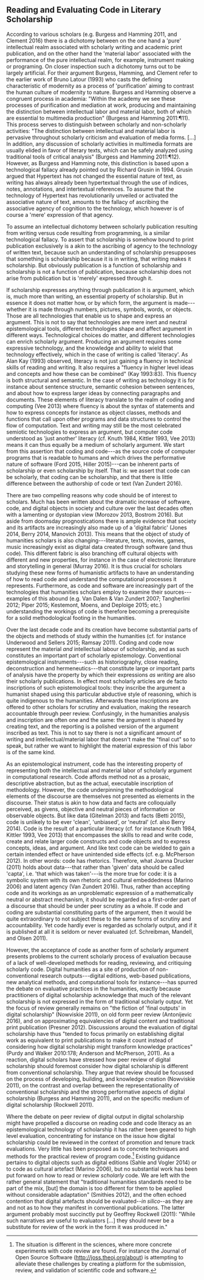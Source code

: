 ## Reading and Evaluating Code in Literary Scholarship

According to various scholars (e.g. Burgess and Hamming 2011, and
Clement 2016) there is a dichotomy between on the one hand a 'pure'
intellectual realm associated with scholarly writing and academic print
publication, and on the other hand the 'material labor' associated with
the performance of the pure intellectual realm, for example, instrument
making or programing. On closer inspection such a dichotomy turns out to
be largely artificial. For their argument Burgess, Hamming, and Clement
refer to the earlier work of Bruno Latour (1993) who casts the defining
characteristic of modernity as a process of 'purification' aiming to
contrast the human culture of modernity to nature. Burgess and Hamming
observe a congruent process in academia: "Within the academy we see
these processes of purification and mediation at work, producing and
maintaining the distinction between intellectual labor and material
labor, both of which are essential to multimedia production" (Burgess
and Hamming 2011:¶11). This process serves to distinguish between
scholarly and non-scholarly activities: "The distinction between
intellectual and material labor is pervasive throughout scholarly
criticism and evaluation of media forms. \[...\] In addition, any
discussion of scholarly activities in multimedia formats are usually
elided in favor of literary texts, which can be safely analyzed using
traditional tools of critical analysis" (Burgess and Hamming 2011:¶12).
However, as Burgess and Hamming note, this distinction is based upon a
technological fallacy already pointed out by Richard Grusin in 1994.
Grusin argued that Hypertext has not changed the essential nature of
text, as writing has always already been hypertextual through the use of
indices, notes, annotations, and intertextual references. To assume that
the technology of Hypertext has revolutionarily unveiled or activated
the associative nature of text, amounts to the fallacy of ascribing the
associative agency of cognition to the technology, which however is of
course a 'mere' expression of that agency.

To assume an intellectual dichotomy between scholarly publication
resulting from writing versus code resulting from programming, is a
similar technological fallacy. To assert that scholarship is somehow
bound to print publication exclusively is a akin to the ascribing of
agency to the technology of written text, because such an understanding
of scholarship presupposes that something is scholarship because it is
in writing, that writing makes it scholarship. But obviously publication
is a function of scholarship and scholarship is not a function of
publication, because scholarship does not arise from publication but is
'merely' expressed through it.

If scholarship expresses anything through publication it is argument,
which is, much more than writing, an essential property of scholarship.
But in essence it does not matter how, or by which form, the argument is
made---whether it is made through numbers, pictures, symbols, words, or
objects. Those are all technologies that enable us to shape and express
an argument. This is not to say that technologies are mere inert and
neutral epistemological tools, different technologies shape and affect
argument in different ways. Technological choices do matter, and
different technologies can enrich scholarly argument. Producing an
argument requires some expressive technology, and the knowledge and
ability to wield that technology effectively, which in the case of
writing is called 'literacy'. As Alan Kay (1993) observed, literacy is
not just gaining a fluency in technical skills of reading and writing.
It also requires a "fluency in higher level ideas and concepts and how
these can be combined" (Kay 1993:83). This fluency is both structural
and semantic. In the case of writing as technology it is for instance
about sentence structure, semantic cohesion between sentences, and about
how to express larger ideas by connecting paragraphs and documents.
These elements of literacy translate to the realm of coding and
computing (Vee 2013) where fluency is about the syntax of statements and
how to express concepts for instance as object classes, methods and
functions that call upon other programs and data structures to control
the flow of computation. Text and writing may still be the most
celebrated semiotic technologies to express an argument, but computer
code understood as 'just another' literacy (cf. Knuth 1984, Kittler
1993, Vee 2013) means it can thus equally be a medium of scholarly
argument. We start from this assertion that coding and code---as the
source code of computer programs that is readable to humans and which
drives the performative nature of software (Ford 2015, Hiller
2015)---can be inherent parts of scholarship or even scholarship by
itself. That is: we assert that code can be scholarly, that coding can
be scholarship, and that there is little difference between the
authorship of code or text (Van Zundert 2016).

There are two compelling reasons why code should be of interest to
scholars. Much has been written about the dramatic increase of software,
code, and digital objects in society and culture over the last decades
often with a lamenting or dystopian view (Morozov 2013, Bostrom 2016).
But aside from doomsday prognostications there is ample evidence that
society and its artifacts are increasingly also made up of a 'digital
fabric' (Jones 2014, Berry 2014, Manovich 2013). This means that the
object of study of humanities scholars is also changing---literature,
texts, movies, games, music increasingly exist as digital data created
through software (and thus code). This different fabric is also
branching off cultural objects with different and new properties, for
instance in the case of electronic literature and storytelling in
general (Murray 2016). It is thus crucial for scholars studying these
new forms of humanistic artifacts to have an understanding of how to
read code and understand the computational processes it represents.
Furthermore, as code and software are increasingly part of the
technologies that humanities scholars employ to examine their
sources---examples of this abound (e.g. Van Dalen & Van Zundert 2007;
Tangherlini 2012; Piper 2015; Kestemont, Moens, and Deploige 2015; etc.)
understanding the workings of code is therefore becoming a prerequisite
for a solid methodological footing in the humanities.

Over the last decade code and its creation have become substantial parts
of the objects and methods of study within the humanities (cf. for
instance Underwood and Sellers 2015; Ramsay 2011). Coding and code now
represent the material *and* intellectual labour of scholarship, and as
such constitutes an important part of scholarly epistemology.
Conventional epistemological instruments---such as historiography, close
reading, deconstruction and hermeneutics---that constitute large or
important parts of analysis have the property by which their expressions
*as writing* are also their scholarly publications. In effect most
scholarly articles are de facto inscriptions of such epistemological
tools: they inscribe the argument a humanist shaped using this
particular abductive style of reasoning, which is quite indigenous to
the humanities. Afterwards these inscriptions are offered to other
scholars for scrutiny and evaluation, making the research accountable
through peer review. Confusingly, in the humanities analysis and
inscription are often one and the same: the argument is shaped by
creating text, and the reporting is a polished version of the argument
inscribed as text. This is not to say there is not a significant amount
of writing and intellectual/material labor that doesn't make the "final
cut" so to speak, but rather we want to highlight the material
expression of this labor is of the same kind.

As an epistemological instrument, code has the interesting property of
representing both the intellectual and material labor of scholarly
argument in computational research. Code affords method not as a
prosaic, descriptive abstraction, but as the actual, executable
inscription of methodology. However, the code underpinning the
methodological elements of the discourse are themselves not presented as
elements in the discourse. Their status is akin to how data and facts
are colloquially perceived, as givens, objective and neutral pieces of
information or observable objects. But like data (Gitelman 2013) and
facts (Betti 2015), code is unlikely to be ever 'clean', 'unbiased', or
'neutral' (cf. also Berry 2014). Code is the result of a particular
literacy (cf. for instance Knuth 1984, Kittler 1993, Vee 2013) that
encompasses the skills to read and write code, create and relate larger
code constructs and code objects and to express concepts, ideas, and
argument. And like text code can be wielded to gain a certain intended
effect or have unintended side effects (cf. e.g. McPherson 2012). In
other words: code has rhetorics. Therefore, what Joanna Drucker (2011)
holds about data---that rather than 'given' data should be called
'capta', i.e. 'that which was taken'---is the more true for code: it is
a symbolic system with its own rhetoric and cultural embeddedness
(Marino 2006) and latent agency (Van Zundert 2016). Thus, rather than
accepting code and its workings as an unproblematic expression of a
mathematically neutral or abstract mechanism, it should be regarded as a
first-order part of a discourse that should be under peer scrutiny as a
whole. If code and coding are substantial constituting parts of the
argument, then it would be quite extraordinary to not subject these to
the same forms of scrutiny and accountability. Yet code hardly ever is
regarded as scholarly output, and if it is published at all it is seldom
or never evaluated (cf. Schreibman, Mandell, and Olsen 2011).

However, the acceptance of code as another form of scholarly argument
presents problems to the current scholarly process of evaluation because
of a lack of well-developed methods for reading, reviewing, and
critiquing scholarly code. Digital humanities as a site of production of
non-conventional research outputs---digital editions, web-based
publications, new analytical methods, and computational tools for
instance---has spurred the debate on evaluative practices in the
humanities, exactly because practitioners of digital scholarship
acknowledge that much of the relevant scholarship is not expressed in
the form of traditional scholarly output. Yet the focus of review
generally remains on "the fiction of 'final outputs' in digital
scholarship" (Nowviskie 2011), on old form peer review (Antonijevic
2016), and on approximating equivalencies of digital content and
traditional print publication (Presner 2012). Discussions around the
evaluation of digital scholarship have thus "tended to focus primarily
on establishing digital work as equivalent to print publications to make
it count instead of considering how digital scholarship might transform
knowledge practices" (Purdy and Walker 2010:178; Anderson and McPherson,
2011). As a reaction, digital scholars have stressed how peer review of
digital scholarship should foremost consider how digital scholarship is
different from conventional scholarship. They argue that review should
be focussed on the process of developing, building, and knowledge
creation (Nowviskie 2011), on the contrast and overlap between the
representationality of conventional scholarship and the strong
performative aspects of digital scholarship (Burgess and Hamming 2011),
and on the specific medium of digital scholarship (Rockwell 2011).

Where the debate on peer review of digital output in digital scholarship
might have propelled a discourse on reading code and code literacy as an
epistemological technology of scholarship it has rather been geared to
high level evaluation, concentrating for instance on the issue how
digital scholarship could be reviewed in the context of promotion and
tenure track evaluations. Very little has been proposed as to concrete
techniques and methods for the practical review of program code.[^1]
Existing guidance pertains to digital objects such as digital editions
(Sahle and Vogler 2014) or to code as cultural artefact (Marino 2006),
but no substantial work has been put forward on how to read or review
*scholarly* code. We are left with the rather general statement that
"traditional humanities standards need to be part of the mix, \[but\]
the domain is too different for them to be applied without considerable
adaptation" (Smithies 2012), and the often echoed contention that
digital artefacts should be evaluated--*in silico*--as they are and not
as to how they manifest in conventional publications. The latter
argument probably most succinctly put by Geoffrey Rockwell (2011):
"While such narratives are useful to evaluators \[...\] they should
never be a substitute for review of the work in the form it was produced
in."

[^1]: The situation is different in the sciences, where more concrete
    experiments with code review are found. For instance the Journal of
    Open Source Software (http://joss.theoj.org/about) is attempting to
    alleviate these challenges by creating a platform for the
    submission, review, and validation of scientific code and software.
